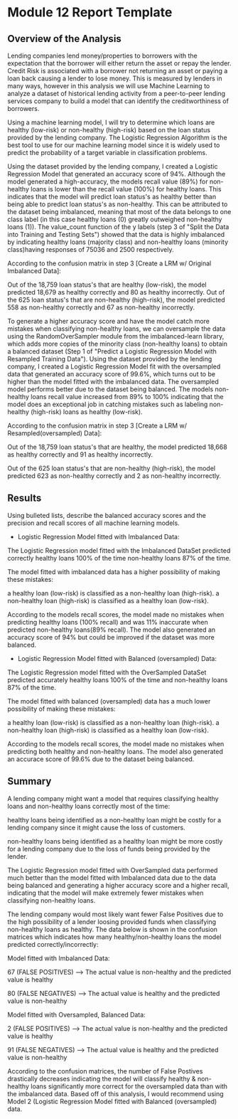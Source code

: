 # Module 12 Report Template

## Overview of the Analysis

Lending companies lend money/properties to borrowers with the expectation that the borrower will either return the asset or repay the lender. Credit Risk is
associated with a borrower not returning an asset or paying a loan back causing a lender to lose money. This is measured by lenders in many ways, however in
this analysis we will use Machine Learning to analyze a dataset of historical lending activity from a peer-to-peer lending services company to build a model
that can identify the creditworthiness of borrowers.


Using a machine learning model, I will try to determine which loans are healthy (low-risk) or non-healthy (high-risk) based on the loan status provided by the
lending company. The Logistic Regression Algorithm is the best tool to use for our machine learning model since it is widely used to predict the probability of
a target variable in classification problems.

Using the dataset provided by the lending company, I created a Logistic Regression Model that generated an accuracy score of 94%. Although the model generated
a high-accuracy, the models recall value (89%) for non-healthy loans is lower than the recall value (100%) for healthy loans. This indicates that the model
will predict loan status's as healthy better than being able to predict loan status's as non-healthy. This can be attributed to the dataset being imbalanced,
meaning that most of the data belongs to one class label (in this case healthy loans (0) greatly outweighed non-healthy loans (1)). The value_count function of
the y labels (step 3 of "Split the Data into Training and Testing Sets") showed that the data is highly imbalanced by indicating healthy loans (majority class)
and non-healthy loans (minority class)having responses of 75036 and 2500 respectively.

According to the confusion matrix in step 3 [Create a LRM w/ Original Imbalanced Data]:

Out of the 18,759 loan status's that are healthy (low-risk), the model predicted 18,679 as healthy correctly and 80 as healthy incorrectly. Out of the 625 loan
status's that are non-healthy (high-risk), the model predicted 558 as non-healthy correctly and 67 as non-healthy incorrectly.

To generate a higher accuracy score and have the model catch more mistakes when classifying non-healthy loans, we can oversample the data using the
RandomOverSampler module from the imbalanced-learn library, which adds more copies of the minority class (non-healthy loans) to obtain a balanced dataset (Step
1 of "Predict a Logistic Regression Model with Resampled Training Data"). Using the dataset provided by the lending company, I created a Logistic Regression
Model fit with the oversampled data that generated an accuracy score of 99.6%, which turns out to be higher than the model fitted with the imbalanced data. The
oversampled model performs better due to the dataset being balanced. The models non-healthy loans recall value increased from 89% to 100% indicating that the
model does an exceptional job in catching mistakes such as labeling non-healthy (high-risk) loans as healthy (low-risk).

According to the confusion matrix in step 3 [Create a LRM w/ Resampled(oversampled) Data]:

Out of the 18,759 loan status's that are healthy, the model predicted 18,668 as healthy correctly and 91 as healthy incorrectly.

Out of the 625 loan status's that are non-healthy (high-risk), the model predicted 623 as non-healthy correctly and 2 as non-healthy incorrectly.



## Results

Using bulleted lists, describe the balanced accuracy scores and the precision and recall scores of all machine learning models.

* Logistic Regression Model fitted with Imbalanced Data:


The Logistic Regression model fitted with the Imbalanced DataSet predicted correctly healthy loans 100% of the time non-healthy loans 87% of the time.


The model fitted with imbalanced data has a higher possibility of making these mistakes:

a healthy loan (low-risk) is classified as a non-healthy loan (high-risk).
a non-healthy loan (high-risk) is classified as a healthy loan (low-risk).

According to the models recall scores, the model made no mistakes when predicting healthy loans (100% recall) and was 11% inaccurate when predicted non-healthy loans(89% recall). The model also generated an accuracy score of 94% but could be improved if the dataset was more balanced.






* Logistic Regression Model fitted with Balanced (oversampled) Data:


The Logistic Regression model fitted with the OverSampled DataSet predicted accurately healthy loans 100% of the time and non-healthy loans 87% of the time.


The model fitted with balanced (oversampled) data has a much lower possibility of making these mistakes:

a healthy loan (low-risk) is classified as a non-healthy loan (high-risk).
a non-healthy loan (high-risk) is classified as a healthy loan (low-risk).

According to the models recall scores, the model made no mistakes when predicting both healthy and non-healthy loans. The model also generated an accurace score of 99.6% due to the dataset being balanced.

## Summary


A lending company might want a model that requires classifying healthy loans and non-healthy loans correctly most of the time:

healthy loans being identified as a non-healthy loan might be costly for a lending company since it might cause the loss of customers.

non-healthy loans being identified as a healthy loan might be more costly for a lending company due to the loss of funds being provided by the lender.

The Logistic Regression model fitted with OverSampled data performed much better than the model fitted with Imbalanced data due to the data being balanced and generating a higher accuracy score and a higher recall, indicating that the model will make extremely fewer mistakes when classifying non-healthy loans.


The lending company would most likely want fewer False Positives due to the high possibility of a lender loosing provided funds when classifying non-healthy loans as healthy. The data below is shown in the confusion matrices which indicates how many healthy/non-healthy loans the model predicted correctly/incorrectly:

Model fitted with Imbalanced Data:

67 (FALSE POSITIVES) --> The actual value is non-healthy and the predicted value is healthy

80 (FALSE NEGATIVES) --> The actual value is healthy and the predicted value is non-healthy


Model fitted with Oversampled, Balanced Data:

2 (FALSE POSITIVES) --> The actual value is non-healthy and the predicted value is healthy

91 (FALSE NEGATIVES) --> The actual value is healthy and the predicted value is non-healthy

According to the confusion matrices, the number of False Postives drastically decreases indicating the model will classify healthy & non-healthy loans significantly more correct for the oversampled data than with the imbalanced data. Based off of this analysis, I would recommend using Model 2 (Logistic Regression Model fitted with Balanced (oversampled) data.
